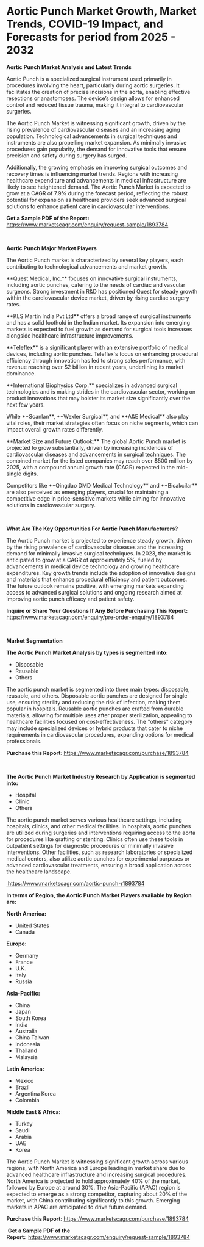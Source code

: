 <p><h1>Aortic Punch Market Growth, Market Trends, COVID-19 Impact, and Forecasts for period from 2025 - 2032</h1></p><p><strong>Aortic Punch Market Analysis and Latest Trends</strong></p>
<p><p>Aortic Punch is a specialized surgical instrument used primarily in procedures involving the heart, particularly during aortic surgeries. It facilitates the creation of precise incisions in the aorta, enabling effective resections or anastomoses. The device’s design allows for enhanced control and reduced tissue trauma, making it integral to cardiovascular surgeries.</p><p>The Aortic Punch Market is witnessing significant growth, driven by the rising prevalence of cardiovascular diseases and an increasing aging population. Technological advancements in surgical techniques and instruments are also propelling market expansion. As minimally invasive procedures gain popularity, the demand for innovative tools that ensure precision and safety during surgery has surged. </p><p>Additionally, the growing emphasis on improving surgical outcomes and recovery times is influencing market trends. Regions with increasing healthcare expenditure and advancements in medical infrastructure are likely to see heightened demand. The Aortic Punch Market is expected to grow at a CAGR of 7.9% during the forecast period, reflecting the robust potential for expansion as healthcare providers seek advanced surgical solutions to enhance patient care in cardiovascular interventions.</p></p>
<p><strong>Get a Sample PDF of the Report:&nbsp;</strong> <a href="https://www.marketscagr.com/enquiry/request-sample/1893784?utm_campaign=2114&utm_medium=2&utm_source=Github&utm_content=ia&utm_term=13042025&utm_id=aortic-punch">https://www.marketscagr.com/enquiry/request-sample/1893784</a></p>
<p>&nbsp;</p>
<p><strong>Aortic Punch Major Market Players</strong></p>
<p><p>The Aortic Punch market is characterized by several key players, each contributing to technological advancements and market growth. </p><p>**Quest Medical, Inc.** focuses on innovative surgical instruments, including aortic punches, catering to the needs of cardiac and vascular surgeons. Strong investment in R&D has positioned Quest for steady growth within the cardiovascular device market, driven by rising cardiac surgery rates.</p><p>**KLS Martin India Pvt Ltd** offers a broad range of surgical instruments and has a solid foothold in the Indian market. Its expansion into emerging markets is expected to fuel growth as demand for surgical tools increases alongside healthcare infrastructure improvements.</p><p>**Teleflex** is a significant player with an extensive portfolio of medical devices, including aortic punches. Teleflex's focus on enhancing procedural efficiency through innovation has led to strong sales performance, with revenue reaching over $2 billion in recent years, underlining its market dominance.</p><p>**International Biophysics Corp.** specializes in advanced surgical technologies and is making strides in the cardiovascular sector, working on product innovations that may bolster its market size significantly over the next few years.</p><p>While **Scanlan**, **Wexler Surgical**, and **A&E Medical** also play vital roles, their market strategies often focus on niche segments, which can impact overall growth rates differently. </p><p>**Market Size and Future Outlook:** The global Aortic Punch market is projected to grow substantially, driven by increasing incidences of cardiovascular diseases and advancements in surgical techniques. The combined market for the listed companies may reach over $500 million by 2025, with a compound annual growth rate (CAGR) expected in the mid-single digits. </p><p>Competitors like **Qingdao DMD Medical Technology** and **Bicakcilar** are also perceived as emerging players, crucial for maintaining a competitive edge in price-sensitive markets while aiming for innovative solutions in cardiovascular surgery.</p></p>
<p>&nbsp;</p>
<p><strong>What Are The Key Opportunities For Aortic Punch Manufacturers?</strong></p>
<p><p>The Aortic Punch market is projected to experience steady growth, driven by the rising prevalence of cardiovascular diseases and the increasing demand for minimally invasive surgical techniques. In 2023, the market is anticipated to grow at a CAGR of approximately 5%, fueled by advancements in medical device technology and growing healthcare expenditures. Key growth trends include the adoption of innovative designs and materials that enhance procedural efficiency and patient outcomes. The future outlook remains positive, with emerging markets expanding access to advanced surgical solutions and ongoing research aimed at improving aortic punch efficacy and patient safety.</p></p>
<p><strong>Inquire or Share Your Questions If Any Before Purchasing This Report:</strong> <a href="https://www.marketscagr.com/enquiry/pre-order-enquiry/1893784?utm_campaign=2114&utm_medium=2&utm_source=Github&utm_content=ia&utm_term=13042025&utm_id=aortic-punch">https://www.marketscagr.com/enquiry/pre-order-enquiry/1893784</a></p>
<p>&nbsp;</p>
<p><strong>Market Segmentation</strong></p>
<p><strong>The Aortic Punch Market Analysis by types is segmented into:</strong></p>
<p><ul><li>Disposable</li><li>Reusable</li><li>Others</li></ul></p>
<p><p>The aortic punch market is segmented into three main types: disposable, reusable, and others. Disposable aortic punches are designed for single use, ensuring sterility and reducing the risk of infection, making them popular in hospitals. Reusable aortic punches are crafted from durable materials, allowing for multiple uses after proper sterilization, appealing to healthcare facilities focused on cost-effectiveness. The "others" category may include specialized devices or hybrid products that cater to niche requirements in cardiovascular procedures, expanding options for medical professionals.</p></p>
<p><strong>Purchase this Report:&nbsp;</strong><a href="https://www.marketscagr.com/purchase/1893784?utm_campaign=2114&utm_medium=2&utm_source=Github&utm_content=ia&utm_term=13042025&utm_id=aortic-punch">https://www.marketscagr.com/purchase/1893784</a></p>
<p>&nbsp;</p>
<p><strong>The Aortic Punch Market Industry Research by Application is segmented into:</strong></p>
<p><ul><li>Hospital</li><li>Clinic</li><li>Others</li></ul></p>
<p><p>The aortic punch market serves various healthcare settings, including hospitals, clinics, and other medical facilities. In hospitals, aortic punches are utilized during surgeries and interventions requiring access to the aorta for procedures like grafting or stenting. Clinics often use these tools in outpatient settings for diagnostic procedures or minimally invasive interventions. Other facilities, such as research laboratories or specialized medical centers, also utilize aortic punches for experimental purposes or advanced cardiovascular treatments, ensuring a broad application across the healthcare landscape.</p></p>
<p><a href="https://www.marketscagr.com/aortic-punch-r1893784?utm_campaign=2114&utm_medium=2&utm_source=Github&utm_content=ia&utm_term=13042025&utm_id=aortic-punch">&nbsp;https://www.marketscagr.com/aortic-punch-r1893784</a></p>
<p><strong>In terms of Region, the Aortic Punch Market Players available by Region are:</strong></p>
<p>
    <p> <strong> North America: </strong>
        <ul>
            <li>United States</li>
            <li>Canada</li>
        </ul>
        </p> 
    <p> <strong> Europe: </strong>
        <ul>
            <li>Germany</li>
            <li>France</li>
            <li>U.K.</li>
            <li>Italy</li>
            <li>Russia</li>
        </ul>
        </p> 
    <p> <strong> Asia-Pacific: </strong>
        <ul>
            <li>China</li>
            <li>Japan</li>
            <li>South Korea</li>
            <li>India</li>
            <li>Australia</li>
            <li>China Taiwan</li>
            <li>Indonesia</li>
            <li>Thailand</li>
            <li>Malaysia</li>
        </ul>
        </p> 
    <p> <strong> Latin America: </strong>
        <ul>
            <li>Mexico</li>
            <li>Brazil</li>
            <li>Argentina Korea</li>
            <li>Colombia</li>
        </ul>
        </p> 
    <p> <strong> Middle East & Africa: </strong>
        <ul>
            <li>Turkey</li>
            <li>Saudi</li>
            <li>Arabia</li>
            <li>UAE</li>
            <li>Korea</li>
        </ul>
    </p>
    </p>
<p><p>The Aortic Punch Market is witnessing significant growth across various regions, with North America and Europe leading in market share due to advanced healthcare infrastructure and increasing surgical procedures. North America is projected to hold approximately 40% of the market, followed by Europe at around 30%. The Asia-Pacific (APAC) region is expected to emerge as a strong competitor, capturing about 20% of the market, with China contributing significantly to this growth. Emerging markets in APAC are anticipated to drive future demand.</p></p>
<p><strong>Purchase this Report: </strong><a href="https://www.marketscagr.com/purchase/1893784?utm_campaign=2114&utm_medium=2&utm_source=Github&utm_content=ia&utm_term=13042025&utm_id=aortic-punch">https://www.marketscagr.com/purchase/1893784</a></p>
<p>&nbsp;<strong>Get a Sample PDF of the Report:&nbsp;&nbsp;</strong><a href="https://www.marketscagr.com/enquiry/request-sample/1893784?utm_campaign=2114&utm_medium=2&utm_source=Github&utm_content=ia&utm_term=13042025&utm_id=aortic-punch">https://www.marketscagr.com/enquiry/request-sample/1893784</a></p>
<p><strong></strong></p>
<p><p></p><p></p><p></p></p>